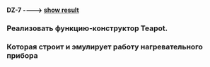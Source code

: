 ####  DZ-7 ---->     [show result](https://artyom-zhidkov.github.io/DZ_Hillel/DZ-7/)
###
### Реализовать функцию-конструктор Teapot. 
### Которая строит и эмулирует работу нагревательного прибора 